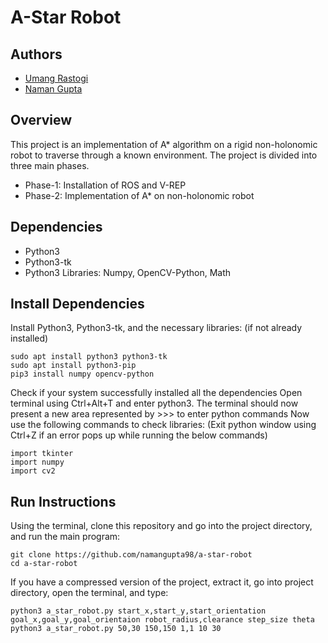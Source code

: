# A-Star Robot

## Authors
- [Umang Rastogi](https://github.com/urastogi885/)
- [Naman Gupta](https://github.com/namangupta98/)

## Overview
This project is an implementation of A* algorithm on a rigid non-holonomic robot to traverse through a known environment. The project is divided into three main phases.

- Phase-1: Installation of ROS and V-REP
- Phase-2: Implementation of A* on non-holonomic robot

## Dependencies

- Python3
- Python3-tk
- Python3 Libraries: Numpy, OpenCV-Python, Math

## Install Dependencies

Install Python3, Python3-tk, and the necessary libraries: (if not already installed)

```
sudo apt install python3 python3-tk
sudo apt install python3-pip
pip3 install numpy opencv-python
```
Check if your system successfully installed all the dependencies
    Open terminal using Ctrl+Alt+T and enter python3.
    The terminal should now present a new area represented by >>> to enter python commands
    Now use the following commands to check libraries: (Exit python window using Ctrl+Z if an error pops up while running the below commands)

```
import tkinter
import numpy
import cv2
```

## Run Instructions
Using the terminal, clone this repository and go into the project directory, and run the main program:
```
git clone https://github.com/namangupta98/a-star-robot
cd a-star-robot
```
If you have a compressed version of the project, extract it, go into project directory, open the terminal, and type:
```
python3 a_star_robot.py start_x,start_y,start_orientation goal_x,goal_y,goal_orientaion robot_radius,clearance step_size theta
python3 a_star_robot.py 50,30 150,150 1,1 10 30
```

